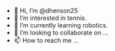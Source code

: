 - 👋 Hi, I’m @dhenson25
- 👀 I’m interested in tennis.
- 🌱 I’m currently learning robotics.
- 💞️ I’m looking to collaborate on ...
- 📫 How to reach me ...

<!---
dhenson25/dhenson25 is a ✨ special ✨ repository because its `README.md` (this file) appears on your GitHub profile.
You can click the Preview link to take a look at your changes.
--->

